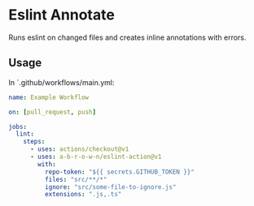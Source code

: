 # Eslint Annotate

Runs eslint on changed files and creates inline annotations with errors.

## Usage

In `.github/workflows/main.yml:

```yml
name: Example Workflow

on: [pull_request, push]

jobs:
  lint:
    steps:
      - uses: actions/checkout@v1
      - uses: a-b-r-o-w-n/eslint-action@v1
        with:
          repo-token: "${{ secrets.GITHUB_TOKEN }}"
          files: "src/**/*"
          ignore: "src/some-file-to-ignore.js"
          extensions: ".js,.ts"
```
